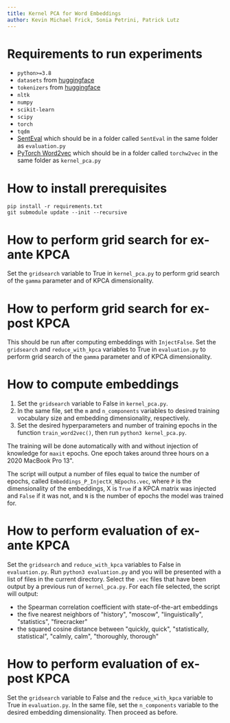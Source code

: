 ```yaml
---
title: Kernel PCA for Word Embeddings
author: Kevin Michael Frick, Sonia Petrini, Patrick Lutz
---
```


# Requirements to run experiments

- `python>=3.8`
- `datasets` from [huggingface](huggingface.co)
- `tokenizers` from [huggingface](huggingface.co)
- `nltk`
- `numpy`
- `scikit-learn`
- `scipy`
- `torch`
- `tqdm`
- [SentEval](https://github.com/facebookresearch/SentEval) which should be in a folder called `SentEval` in the same folder as `evaluation.py` 
- [PyTorch Word2vec](https://github.com/Andras7/word2vec-pytorch) which should be in a folder called `torchw2vec` in the same folder as `kernel_pca.py` 

# How to install prerequisites

```
pip install -r requirements.txt
git submodule update --init --recursive
```

# How to perform grid search for ex-ante KPCA

Set the `gridsearch` variable to True in `kernel_pca.py` to perform grid search of the `gamma` parameter and of KPCA dimensionality.
 
# How to perform grid search for ex-post KPCA

This should be run after computing embeddings with `InjectFalse`.
Set the `gridsearch` and `reduce_with_kpca` variables to True in `evaluation.py` to perform grid search of the `gamma` parameter and of KPCA dimensionality.

# How to compute embeddings

1. Set the `gridsearch` variable to False in `kernel_pca.py`.
2. In the same file, set the `m` and `n_components` variables to desired training vocabulary size and embedding dimensionality, respectively.
3. Set the desired hyperparameters and number of training epochs in the function `train_word2vec()`, then run `python3 kernel_pca.py`.

The training will be done automatically with and without injection of knowledge for `maxit` epochs.
One epoch takes around three hours on a 2020 MacBook Pro 13".

The script will output a number of files equal to twice the number of epochs, called `Embeddings_P_InjectX_NEpochs.vec`, where `P` is the dimensionality of the embeddings, X is `True` if a KPCA matrix was injected and `False` if it was not, and `N` is the number of epochs the model was trained for.

# How to perform evaluation of ex-ante KPCA

Set the `gridsearch` and `reduce_with_kpca` variables to False in `evaluation.py`.
Run `python3 evaluation.py` and you will be presented with a list of files in the current directory.
Select the `.vec` files that have been output by a previous run of `kernel_pca.py`.
For each file selected, the script will output:

- the Spearman correlation coefficient with state-of-the-art embeddings
- the five nearest neighbors of "history", "moscow", "linguistically", "statistics", "firecracker"
- the squared cosine distance between "quickly, quick", "statistically, statistical", "calmly, calm", "thoroughly, thorough"

# How to perform evaluation of ex-post KPCA

Set the `gridsearch` variable to False and the `reduce_with_kpca` variable to True in `evaluation.py`.
In the same file, set the `n_components` variable to the desired embedding dimensionality.
Then proceed as before.
